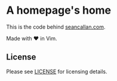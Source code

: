 # A homepage's home

This is the code behind [seancallan.com](http://seancallan.com).

Made with :heart: in Vim.

## License

Please see [LICENSE](https://github.com/doomspork/seancallan.com/blob/master/LICENSE) for licensing details.
